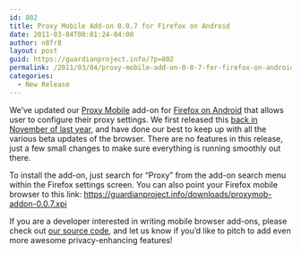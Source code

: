 ```yaml
---
id: 802
title: Proxy Mobile Add-on 0.0.7 for Firefox on Android
date: 2011-03-04T00:01:24-04:00
author: n8fr8
layout: post
guid: https://guardianproject.info/?p=802
permalink: /2011/03/04/proxy-mobile-add-on-0-0-7-for-firefox-on-android/
categories:
  - New Release
---
```

We’ve updated our [Proxy Mobile](https://addons.mozilla.org/en-US/mobile/addon/proxy-mobile/) add-on for [Firefox on Android](http://www.mozilla.com/en-US/mobile/) that allows user to configure their proxy settings. We first released this [back in November of last year](https://guardianproject.info/2010/11/08/proxy-settings-add-on-for-firefox-mobile/), and have done our best to keep up with all the various beta updates of the browser. There are no features in this release, just a few small changes to make sure everything is running smoothly out there.

To install the add-on, just search for “Proxy” from the add-on search menu within the Firefox settings screen. You can also point your Firefox mobile browser to this link: <https://guardianproject.info/downloads/proxymob-addon-0.0.7.xpi>

If you are a developer interested in writing mobile browser add-ons, please check out [our source code](https://github.com/guardianproject/proxymob), and let us know if you’d like to pitch to add even more awesome privacy-enhancing features!

 

 

 

 